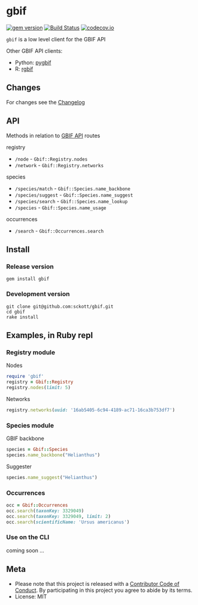 gbif
====

[![gem version](https://img.shields.io/gem/v/gbif.svg)](https://rubygems.org/gems/gbif)
[![Build Status](https://api.travis-ci.org/sckott/gbif.png)](https://travis-ci.org/sckott/gbif)
[![codecov.io](http://codecov.io/github/sckott/gbif/coverage.svg?branch=master)](http://codecov.io/github/sckott/gbif?branch=master)

`gbif` is a low level client for the GBIF API

Other GBIF API clients:

- Python: [pygbif](https://github.com/sckott/pygbif)
- R: [rgbif](https://github.com/ropensci/rgbif)

## Changes

For changes see the [Changelog][changelog]

## API

Methods in relation to [GBIF API][gbifapi] routes

registry

* `/node` - `Gbif::Registry.nodes`
* `/network` - `Gbif::Registry.networks`

species

* `/species/match` - `Gbif::Species.name_backbone`
* `/species/suggest` - `Gbif::Species.name_suggest`
* `/species/search` - `Gbif::Species.name_lookup`
* `/species` - `Gbif::Species.name_usage`

occurrences

* `/search` - `Gbif::Occurrences.search`


## Install

### Release version

```
gem install gbif
```

### Development version

```
git clone git@github.com:sckott/gbif.git
cd gbif
rake install
```

## Examples, in Ruby repl

### Registry module

Nodes

```ruby
require 'gbif'
registry = Gbif::Registry
registry.nodes(limit: 5)
```

Networks

```ruby
registry.networks(uuid: '16ab5405-6c94-4189-ac71-16ca3b753df7')
```

### Species module

GBIF backbone

```ruby
species = Gbif::Species
species.name_backbone("Helianthus")
```

Suggester

```ruby
species.name_suggest("Helianthus")
```

### Occurrences

```ruby
occ = Gbif::Occurrences
occ.search(taxonKey: 3329049)
occ.search(taxonKey: 3329049, limit: 2)
occ.search(scientificName: 'Ursus americanus')
```

### Use on the CLI

coming soon ...

## Meta

* Please note that this project is released with a [Contributor Code of Conduct](CONDUCT.md). By participating in this project you agree to abide by its terms.
* License: MIT

[gbifapi]: https://www.gbif.org/developer/summary
[changelog]: https://github.com/sckott/gbif/blob/master/CHANGELOG.md
